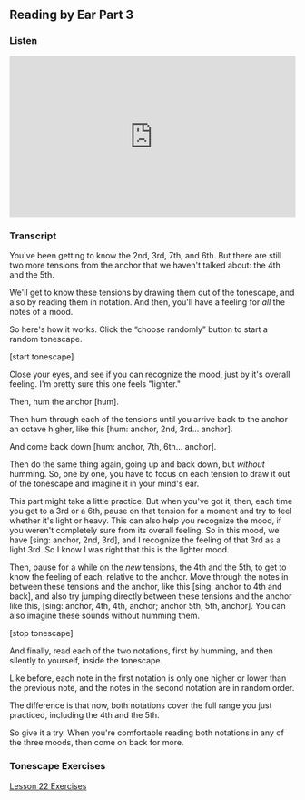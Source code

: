 ## Reading by Ear Part 3



### Listen

<style>
.embed-container {
    position: relative;
    padding-bottom: 56.25%;
    height: 0;
    overflow: hidden;
    max-width: 100%;
  }
  iframe{
    position: absolute;
    top: 0;
    left: 0;
    width: 100%;
    height: 100%;
  }
</style>
<div class='embed-container'>
  <iframe src='https://www.youtube.com/embed/9JgYHum55hI?rel=0' frameborder='0' allowfullscreen></iframe>
</div>



### Transcript

You've been getting to know the 2nd, 3rd, 7th, and 6th. But there are still two more tensions from the anchor that we haven't talked about: the 4th and the 5th. 

We'll get to know these tensions by drawing them out of the tonescape, and also by reading them in notation. And then, you'll have a feeling for *all* the notes of a mood.

So here's how it works. Click the “choose randomly” button to start a random tonescape.

 [start tonescape]

Close your eyes, and see if you can recognize the mood, just by it's overall feeling. I'm pretty sure this one feels "lighter."

Then, hum the anchor [hum].

Then hum through each of the tensions until you arrive back to the anchor an octave higher, like this [hum: anchor, 2nd, 3rd... anchor].

And come back down [hum: anchor, 7th, 6th... anchor].

Then do the same thing again, going up and back down, but *without* humming. So, one by one, you have to focus on each tension to draw it out of the tonescape and imagine it in your mind's ear.

This part might take a little practice. But when you've got it, then, each time you get to a 3rd or a 6th, pause on that tension for a moment and try to feel whether it's light or heavy. This can also help you recognize the mood, if you weren't completely sure from its overall feeling. So in this mood, we have [sing: anchor, 2nd, 3rd], and I recognize the feeling of that 3rd as a light 3rd. So I know I was right that this is the lighter mood.

Then, pause for a while on the *new* tensions, the 4th and the 5th, to get to know the feeling of each, relative to the anchor. Move through the notes in between these tensions and the anchor, like this [sing: anchor to 4th and back], and also try jumping directly between these tensions and the anchor like this, [sing: anchor, 4th, 4th, anchor; anchor 5th, 5th, anchor]. You can also imagine these sounds without humming them.

[stop tonescape]

And finally, read each of the two notations, first by humming, and then silently to yourself, inside the tonescape. 

Like before, each note in the first notation is only one higher or lower than the previous note, and the notes in the second notation are in random order. 

The difference is that now, both notations cover the full range you just practiced, including the 4th and the 5th.

So give it a try. When you're comfortable reading both notations in any of the three moods, then come on back for more.



### Tonescape Exercises

[Lesson 22 Exercises](22-exercises.html)
